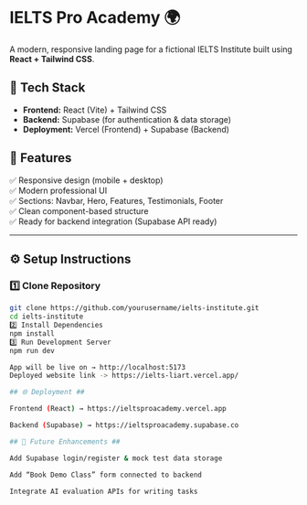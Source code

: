 # IELTS Pro Academy 🌍 ##
A modern, responsive landing page for a fictional IELTS Institute built using **React + Tailwind CSS**.

## 🚀 Tech Stack ##

- **Frontend:** React (Vite) + Tailwind CSS
- **Backend:** Supabase (for authentication & data storage)
- **Deployment:** Vercel (Frontend) + Supabase (Backend)

## 🧩 Features ##

✅ Responsive design (mobile + desktop)  
✅ Modern professional UI  
✅ Sections: Navbar, Hero, Features, Testimonials, Footer  
✅ Clean component-based structure  
✅ Ready for backend integration (Supabase API ready)

---

## ⚙️ Setup Instructions

### 1️⃣ Clone Repository
```bash
git clone https://github.com/yourusername/ielts-institute.git
cd ielts-institute
2️⃣ Install Dependencies
npm install
3️⃣ Run Development Server
npm run dev

App will be live on → http://localhost:5173
Deployed website link -> https://ielts-liart.vercel.app/

## 🌐 Deployment ##

Frontend (React) → https://ieltsproacademy.vercel.app

Backend (Supabase) → https://ieltsproacademy.supabase.co

## 🧠 Future Enhancements ##

Add Supabase login/register & mock test data storage

Add “Book Demo Class” form connected to backend

Integrate AI evaluation APIs for writing tasks
